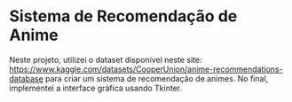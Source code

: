 # Sistema de Recomendação de Anime

Neste projeto, utilizei o dataset disponível neste site: <https://www.kaggle.com/datasets/CooperUnion/anime-recommendations-database> para criar um sistema de recomendação de animes. No final, implementei a interface gráfica usando Tkinter.